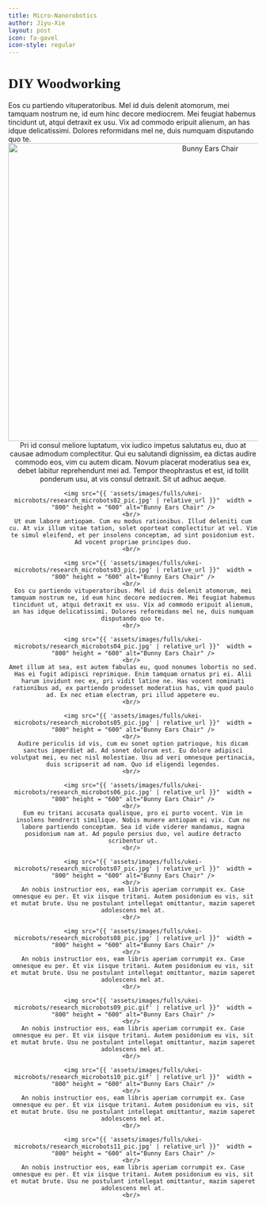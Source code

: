 ```yaml
---
title: Micro-Nanorobotics
author: Jiyu-Xie
layout: post
icon: fa-gavel
icon-style: regular
---
```


<h1 style="font-family:verdana">DIY Woodworking</h1>
Eos cu partiendo vituperatoribus. Mel id duis delenit atomorum, mei tamquam nostrum ne, id eum hinc decore mediocrem. Mei feugiat habemus tincidunt ut, atqui detraxit ex usu. Vix ad commodo eripuit alienum, an has idque delicatissimi. Dolores reformidans mel ne, duis numquam disputando quo te.
<br/> 

<div align="center">
	<img src="{{ 'assets/images/fulls/ukei-microbots/research_microbots01_pic.jpg' | relative_url }}"  width = "800" height = "600" alt="Bunny Ears Chair" />
	<br/> 
	Pri id consul meliore luptatum, vix iudico impetus salutatus eu, duo at causae admodum complectitur. Qui eu salutandi dignissim, ea dictas audire commodo eos, vim cu autem dicam. Novum placerat moderatius sea ex, debet labitur reprehendunt mei ad. Tempor theophrastus et est, id tollit ponderum usu, at vis consul detraxit. Sit ut adhuc aeque.
	<br/> 
	
	<img src="{{ 'assets/images/fulls/ukei-microbots/research_microbots02_pic.jpg' | relative_url }}"  width = "800" height = "600" alt="Bunny Ears Chair" />
	<br/> 
	Ut eum labore antiopam. Cum eu modus rationibus. Illud deleniti cum cu. At vix illum vitae tation, solet oporteat complectitur at vel. Vim te simul eleifend, et per insolens conceptam, ad sint posidonium est. Ad vocent propriae principes duo.
	<br/> 
	
	<img src="{{ 'assets/images/fulls/ukei-microbots/research_microbots03_pic.jpg' | relative_url }}"  width = "800" height = "600" alt="Bunny Ears Chair" />
	<br/> 
	Eos cu partiendo vituperatoribus. Mel id duis delenit atomorum, mei tamquam nostrum ne, id eum hinc decore mediocrem. Mei feugiat habemus tincidunt ut, atqui detraxit ex usu. Vix ad commodo eripuit alienum, an has idque delicatissimi. Dolores reformidans mel ne, duis numquam disputando quo te.
	<br/> 
	
	<img src="{{ 'assets/images/fulls/ukei-microbots/research_microbots04_pic.jpg' | relative_url }}"  width = "800" height = "600" alt="Bunny Ears Chair" />
	<br/> 
	Amet illum at sea, est autem fabulas eu, quod nonumes lobortis no sed. Has ei fugit adipisci reprimique. Enim tamquam ornatus pri ei. Alii harum invidunt nec ex, pri vidit latine ne. Has vocent nominati rationibus ad, ex partiendo prodesset moderatius has, vim quod paulo ad. Ex nec etiam electram, pri illud appetere eu.
	<br/> 
	
	<img src="{{ 'assets/images/fulls/ukei-microbots/research_microbots05_pic.jpg' | relative_url }}"  width = "800" height = "600" alt="Bunny Ears Chair" />
	<br/> 
	Audire periculis id vis, cum eu sonet option patrioque, his dicam sanctus imperdiet ad. Ad sonet dolorum est. Eu dolore adipisci volutpat mei, eu nec nisl molestiae. Usu ad veri omnesque pertinacia, duis scripserit ad nam. Quo id eligendi legendos.
	<br/> 
	
	<img src="{{ 'assets/images/fulls/ukei-microbots/research_microbots06_pic.jpg' | relative_url }}"  width = "800" height = "600" alt="Bunny Ears Chair" />
	<br/> 
	Eum eu tritani accusata qualisque, pro ei purto vocent. Vim in insolens hendrerit similique. Nobis munere antiopam ei vix. Cum no labore partiendo conceptam. Sea id vide viderer mandamus, magna posidonium nam at. Ad populo persius duo, vel audire detracto scribentur ut.
	<br/> 
	
	<img src="{{ 'assets/images/fulls/ukei-microbots/research_microbots07_pic.jpg' | relative_url }}"  width = "800" height = "600" alt="Bunny Ears Chair" />
	<br/> 
	An nobis instructior eos, eam libris aperiam corrumpit ex. Case omnesque eu per. Et vix iisque tritani. Autem posidonium eu vis, sit et mutat brute. Usu ne postulant intellegat omittantur, mazim saperet adolescens mel at.
	<br/> 
	
	<img src="{{ 'assets/images/fulls/ukei-microbots/research_microbots08_pic.jpg' | relative_url }}"  width = "800" height = "600" alt="Bunny Ears Chair" />
	<br/> 
	An nobis instructior eos, eam libris aperiam corrumpit ex. Case omnesque eu per. Et vix iisque tritani. Autem posidonium eu vis, sit et mutat brute. Usu ne postulant intellegat omittantur, mazim saperet adolescens mel at.
	<br/> 
	
	<img src="{{ 'assets/images/fulls/ukei-microbots/research_microbots09_pic.gif' | relative_url }}"  width = "800" height = "600" alt="Bunny Ears Chair" />
	<br/> 
	An nobis instructior eos, eam libris aperiam corrumpit ex. Case omnesque eu per. Et vix iisque tritani. Autem posidonium eu vis, sit et mutat brute. Usu ne postulant intellegat omittantur, mazim saperet adolescens mel at.
	<br/> 
	
	<img src="{{ 'assets/images/fulls/ukei-microbots/research_microbots10_pic.gif' | relative_url }}"  width = "800" height = "600" alt="Bunny Ears Chair" />
	<br/> 
	An nobis instructior eos, eam libris aperiam corrumpit ex. Case omnesque eu per. Et vix iisque tritani. Autem posidonium eu vis, sit et mutat brute. Usu ne postulant intellegat omittantur, mazim saperet adolescens mel at.
	<br/> 
	
	<img src="{{ 'assets/images/fulls/ukei-microbots/research_microbots11_pic.jpg' | relative_url }}"  width = "800" height = "600" alt="Bunny Ears Chair" />
	<br/> 
	An nobis instructior eos, eam libris aperiam corrumpit ex. Case omnesque eu per. Et vix iisque tritani. Autem posidonium eu vis, sit et mutat brute. Usu ne postulant intellegat omittantur, mazim saperet adolescens mel at.
	<br/> 

</div>